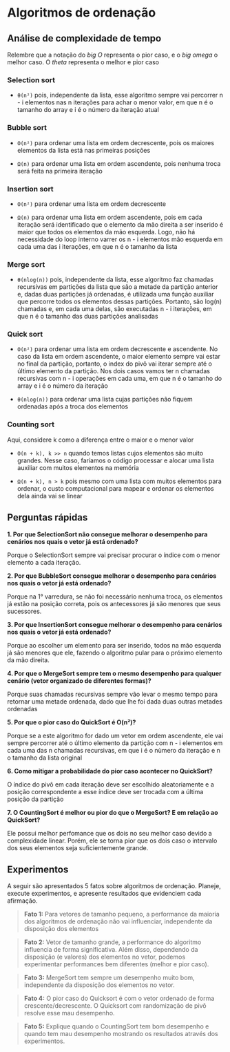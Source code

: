# Algoritmos de ordenação

## Análise de complexidade de tempo

Relembre que a notação do *big O* representa o pior caso, e o *big omega* o melhor caso. O *theta* representa o melhor e pior caso

### Selection sort

- `θ(n²)` pois, independente da lista, esse algoritmo sempre vai percorrer n - i elementos nas n iterações para achar o menor valor, em que n é o tamanho do array e i é o número da iteração atual

### Bubble sort

- `O(n²)` para ordenar uma lista em ordem decrescente, pois os maiores elementos da lista está nas primeiras posições

- `Ω(n)` para ordenar uma lista em ordem ascendente, pois nenhuma troca será feita na primeira iteração

### Insertion sort

- `O(n²)` para ordenar uma lista em ordem decrescente

- `Ω(n)` para ordenar uma lista em ordem ascendente, pois em cada iteração será identificado que o elemento da mão direita a ser inserido é maior que todos os elementos da mão esquerda. Logo, não há necessidade do loop interno varrer os n - i elementos mão esquerda em cada uma das i iterações, em que n é o tamanho da lista 

### Merge sort

- `θ(nlog(n))` pois, independente da lista, esse algoritmo faz chamadas recursivas em partições da lista que são a metade da partição anterior e, dadas duas partições já ordenadas, é utilizada uma função auxiliar que percorre todos os elementos dessas partições. Portanto, são log(n) chamadas e, em cada uma delas, são executadas n - i iterações, em que n é o tamanho das duas partições analisadas

### Quick sort

- `O(n²)` para ordenar uma lista em ordem decrescente e ascendente. No caso da lista em ordem ascendente, o maior elemento sempre vai estar no final da partição, portanto, o index do pivô vai iterar sempre até o último elemento da partição. Nos dois casos vamos ter n chamadas recursivas com n - i operações em cada uma, em que n é o tamanho do array e i é o número da iteração

- `θ(nlog(n))` para ordenar uma lista cujas partições não fiquem ordenadas após a troca dos elementos

### Counting sort

Aqui, considere k como a diferença entre o maior e o menor valor

- `O(n + k), k >> n` quando temos listas cujos elementos são muito grandes. Nesse caso, faríamos o código processar e alocar uma lista auxiliar com muitos elementos na memória

- `Ω(n + k), n > k` pois mesmo com uma lista com muitos elementos para ordenar, o custo computacional para mapear e ordenar os elementos dela ainda vai se linear

## Perguntas rápidas

**1. Por que SelectionSort não consegue melhorar o desempenho para cenários nos quais o vetor já está ordenado?**

Porque o SelectionSort sempre vai precisar procurar o índice com o menor elemento a cada iteração.

**2. Por que BubbleSort consegue melhorar o desempenho para cenários nos quais o vetor já está ordenado?**

Porque na 1° varredura, se não foi necessário nenhuma troca, os elementos já estão na posição correta, pois os antecessores já são menores que seus sucessores.

**3. Por que InsertionSort consegue melhorar o desempenho para cenários nos quais o vetor já está ordenado?**

Porque ao escolher um elemento para ser inserido, todos na mão esquerda já são menores que ele, fazendo o algoritmo pular para o próximo elemento da mão direita.

**4. Por que o MergeSort sempre tem o mesmo desempenho para qualquer cenário (vetor organizado de diferentes formas)?**

Porque suas chamadas recursivas sempre vão levar o mesmo tempo para retornar uma metade ordenada, dado que lhe foi dada duas outras metades ordenadas

**5. Por que o pior caso do QuickSort é O(n²)?**

Porque se a este algoritmo for dado um vetor em ordem ascendente, ele vai sempre percorrer até o último elemento da partição com n - i elementos em cada uma das n chamadas recursivas, em que i é o nùmero da iteração e n o tamanho da lista original

**6. Como mitigar a probabilidade do pior caso acontecer no QuickSort?**

O índice do pivô em cada iteração deve ser escolhido aleatoriamente e a posição correspondente a esse índice deve ser trocada com a última posição da partição

**7. O CountingSort é melhor ou pior do que o MergeSort? E em relação ao QuickSort?**

Ele possui melhor perfomance que os dois no seu melhor caso devido a complexidade linear. Porém, ele se torna pior que os dois caso o intervalo dos seus elementos seja suficientemente grande.

## Experimentos

A seguir são apresentados 5 fatos sobre algoritmos de ordenação. Planeje, execute experimentos, e apresente resultados que evidenciem cada afirmação.

> **Fato 1:** Para vetores de tamanho pequeno, a performance da maioria dos algoritmos de ordenação não vai influenciar, independente da disposição dos elementos

> **Fato 2:** Vetor de tamanho grande, a performance do algoritmo influencia de forma significativa. Além disso, dependendo da disposição (e valores) dos elementos no vetor, podemos experimentar performances bem diferentes (melhor e pior caso).

> **Fato 3:** MergeSort tem sempre um desempenho muito bom, independente da disposição dos elementos no vetor.

> **Fato 4:** O pior caso do Quicksort é com o vetor ordenado de forma crescente/decrescente. O Quicksort com randomização de pivô resolve esse mau desempenho.

> **Fato 5:** Explique quando o CountingSort tem bom desempenho e quando tem mau desempenho mostrando os resultados através dos experimentos.